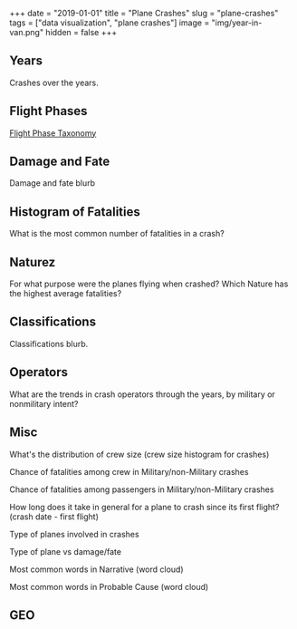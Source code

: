 +++
date = "2019-01-01"
title = "Plane Crashes"
slug = "plane-crashes"
tags = ["data visualization", "plane crashes"]
image = "img/year-in-van.png"
hidden = false
+++

## Years

Crashes over the years.

<div id="viz-years"></div>

## Flight Phases

[Flight Phase Taxonomy](https://www.skybrary.aero/index.php/Flight_Phase_Taxonomy)

<div id="viz-phase"></div>

## Damage and Fate

Damage and fate blurb

<div id="viz-damage-fate"></div>

<div id="viz-damage-matrix"></div>

## Histogram of Fatalities

What is the most common number of fatalities in a crash?

<div id="viz-fat-hist"></div>

## Naturez

For what purpose were the planes flying when crashed? Which Nature has the highest average fatalities?

<div id="viz-nature"></div>

## Classifications

Classifications blurb.

<div id="viz-classifications-force"></div>

## Operators

What are the trends in crash operators through the years, by military or nonmilitary intent?

<div id="viz-operator-by-year"></div>

## Misc

What's the distribution of crew size (crew size histogram for crashes)

Chance of fatalities among crew in Military/non-Military crashes

Chance of fatalities among passengers in Military/non-Military crashes

How long does it take in general for a plane to crash since its first flight? (crash date - first flight)

Type of planes involved in crashes

<div id="viz-plane-type"></div>

<div id="viz-maker"></div>

Type of plane vs damage/fate

<div id="viz-plane-age"></div>

Most common words in Narrative (word cloud)

Most common words in Probable Cause (word cloud)

## GEO

<script src="http://localhost:9001/bundle.js"></script>
<!-- <script src="bundle.js"></script> -->

